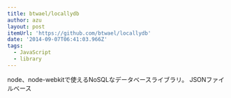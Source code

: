 ```yaml
---
title: btwael/locallydb
author: azu
layout: post
itemUrl: 'https://github.com/btwael/locallydb'
date: '2014-09-07T06:41:03.966Z'
tags:
  - JavaScript
  - library
---
```

node、node-webkitで使えるNoSQLなデータベースライブラリ。
JSONファイルベース
